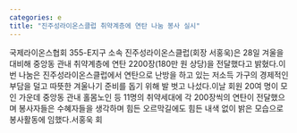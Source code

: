```yaml
---
categories: e
title: "진주성라이온스클럽 취약계층에 연탄 나눔 봉사 실시"
---
```

국제라이온스협회 355-E지구 소속 진주성라이온스클럽(회장 서홍욱)은 28일 겨울을 대비해 중앙동 관내 취약계층에 연탄 2200장(180만 원 상당)을 전달했다고 밝혔다.이번 나눔은 진주성라이온스클럽에서 연탄으로 난방을 하고 있는 저소득 가구의 경제적인 부담을 덜고 따뜻한 겨울나기 준비를 돕기 위해 발 벗고 나섰다.이날 회원 20여 명이 모인 가운데 중앙동 관내 홀몸노인 등 11명의 취약세대에 각 200장씩의 연탄이 전달했으며 봉사자들은 수혜자들을 생각하며 힘든 오르막길에도 힘든 내색 없이 밝은 모습으로 봉사활동에 임했다.서홍욱 회
